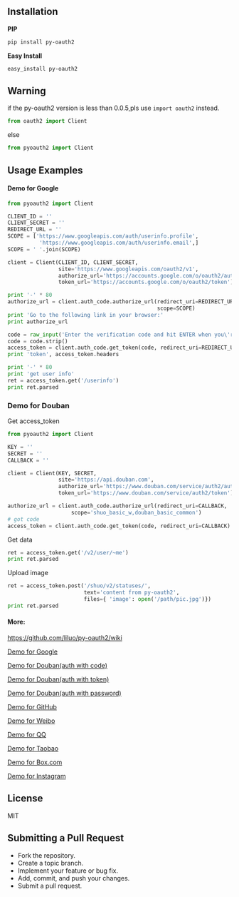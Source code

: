## Installation

__PIP__
``` bash
pip install py-oauth2
```

__Easy Install__
``` bash
easy_install py-oauth2
```

## Warning

if the py-oauth2 version is less than 0.0.5,pls use `import oauth2` instead.

``` python
from oauth2 import Client
```

else

``` python
from pyoauth2 import Client
```

## Usage Examples

#### Demo for Google

``` python
from pyoauth2 import Client

CLIENT_ID = ''
CLIENT_SECRET = ''
REDIRECT_URL = ''
SCOPE = ['https://www.googleapis.com/auth/userinfo.profile', 
          'https://www.googleapis.com/auth/userinfo.email',]
SCOPE = ' '.join(SCOPE)

client = Client(CLIENT_ID, CLIENT_SECRET,
                site='https://www.googleapis.com/oauth2/v1',
                authorize_url='https://accounts.google.com/o/oauth2/auth',
                token_url='https://accounts.google.com/o/oauth2/token')

print '-' * 80
authorize_url = client.auth_code.authorize_url(redirect_uri=REDIRECT_URL, 
                                               scope=SCOPE)
print 'Go to the following link in your browser:'
print authorize_url

code = raw_input('Enter the verification code and hit ENTER when you\'re done:')
code = code.strip()
access_token = client.auth_code.get_token(code, redirect_uri=REDIRECT_URL)
print 'token', access_token.headers

print '-' * 80
print 'get user info' 
ret = access_token.get('/userinfo')
print ret.parsed

```

### Demo for Douban

Get access_token

``` python
from pyoauth2 import Client

KEY = ''
SECRET = ''
CALLBACK = ''

client = Client(KEY, SECRET, 
                site='https://api.douban.com', 
                authorize_url='https://www.douban.com/service/auth2/auth',
                token_url='https://www.douban.com/service/auth2/token')

authorize_url = client.auth_code.authorize_url(redirect_uri=CALLBACK, 
                    scope='shuo_basic_w,douban_basic_common')
# got code
access_token = client.auth_code.get_token(code, redirect_uri=CALLBACK)
```

Get data

``` python
ret = access_token.get('/v2/user/~me')
print ret.parsed
```

Upload image

``` python
ret = access_token.post('/shuo/v2/statuses/', 
                        text='content from py-oauth2', 
                        files={ 'image': open('/path/pic.jpg')})
print ret.parsed
```

#### More:

<https://github.com/liluo/py-oauth2/wiki>

[Demo for Google](https://github.com/liluo/py-oauth2/wiki/Google)

[Demo for Douban(auth with code)](https://github.com/liluo/py-oauth2/wiki/Douban)

[Demo for Douban(auth with token)](https://github.com/liluo/py-oauth2/wiki/Douban2)

[Demo for Douban(auth with password)](https://github.com/liluo/py-oauth2/wiki/Douban3)

[Demo for GitHub](https://github.com/liluo/py-oauth2/wiki/GitHub)

[Demo for Weibo](https://github.com/liluo/py-oauth2/wiki/Weibo)

[Demo for QQ](https://github.com/liluo/py-oauth2/wiki/QQ-OAuth-2.0)

[Demo for Taobao](https://github.com/liluo/py-oauth2/wiki/Taobao-OAuth-2.0)

[Demo for Box.com](https://github.com/liluo/py-oauth2/wiki/Box.com)

[Demo for Instagram](https://github.com/liluo/py-oauth2/wiki/Instagram)

## License

MIT

## Submitting a Pull Request
* Fork the repository.
* Create a topic branch.
* Implement your feature or bug fix.
* Add, commit, and push your changes.
* Submit a pull request.
